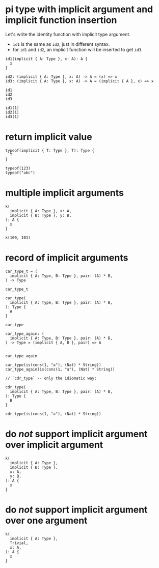 # pi type with implicit argument and implicit function insertion

Let's write the identity function with implicit type argument.

- `id1` is the same as `id2`, just in different syntax.
- for `id1` and `id2`, an implicit function will be inserted to get `id3`.

``` cicada
id1(implicit { A: Type }, x: A): A {
  x
}

id2: (implicit { A: Type }, x: A) -> A = (x) => x
id3: (implicit { A: Type }, x: A) -> A = (implicit { A }, x) => x

id1
id2
id3

id1(1)
id2(1)
id3(1)
```

# return implicit value

``` cicada
typeof(implicit { T: Type }, T): Type {
  T
}

typeof(123)
typeof("abc")
```

# multiple implicit arguments

``` cicada
k(
  implicit { A: Type }, x: A,
  implicit { B: Type }, y: B,
): A {
  x
}

k(100, 101)
```

# record of implicit arguments

``` cicada
car_type_t = (
  implicit { A: Type, B: Type }, pair: (A) * B,
) -> Type

car_type_t

car_type(
  implicit { A: Type, B: Type }, pair: (A) * B,
): Type {
  A
}

car_type

car_type_again: (
  implicit { A: Type, B: Type }, pair: (A) * B,
) -> Type = (implicit { A, B }, pair) => A


car_type_again

car_type(is(cons(1, "a"), (Nat) * String))
car_type_again(is(cons(1, "a"), (Nat) * String))

// `cdr_type` -- only the idiomatic way:

cdr_type(
  implicit { A: Type, B: Type }, pair: (A) * B,
): Type {
  B
}

cdr_type(is(cons(1, "a"), (Nat) * String))
```

# do *not* support implicit argument over implicit argument

``` cicada counterexample
k(
  implicit { A: Type },
  implicit { B: Type },
  x: A,
  y: B,
): A {
  x
}
```

# do *not* support implicit argument over one argument

``` cicada counterexample
k(
  implicit { A: Type },
  Trivial,
  x: A,
): A {
  x
}
```
